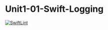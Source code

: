 # Unit1-01-Swift-Logging
[![SwiftLint](https://github.com/ICS4U-Programming-AdrijanV/Unit1-01-Swift-Logging/workflows/SwiftLint/badge.svg)](https://github.com/ICS4U-Programming-AdrijanV/Unit1-01-Swift-Logging/actions)
